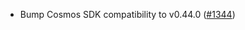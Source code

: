 - Bump Cosmos SDK compatibility to v0.44.0 ([#1344](https://github.com/informalsystems/ibc-rs/issues/1344))
